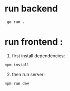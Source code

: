 # run backend 
``` bash
 go run .
```


# run frontend : 
1. first install dependencies:
``` bash
npm install
```
2. then run server:
``` bash
npm run dev
```
